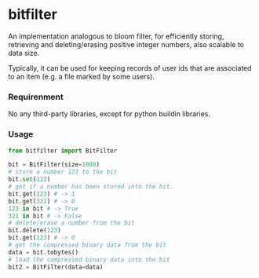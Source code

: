 # bitfilter

An implementation analogous to bloom filter, for efficiently storing, retrieving and deleting/erasing positive integer numbers, also scalable to data size.

Typically, it can be used for keeping records of user ids that are associated to an item (e.g. a file marked by some users).

### Requirenment

No any third-party libraries, except for python buildin libraries.

### Usage

```python
from bitfilter import BitFilter

bit = BitFilter(size=1000)
# store a number 123 to the bit
bit.set(123)
# get if a number has been stored into the bit.
bit.get(123) # -> 1
bit.get(321) # -> 0
123 in bit # -> True
321 in bit # -> False
# delete/erase a number from the bit
bit.delete(123)
bit.get(123) # -> 0
# get the compressed binary data from the bit
data = bit.tobytes()
# load the compressed binary data into the bit
bit2 = BitFilter(data=data)
```
